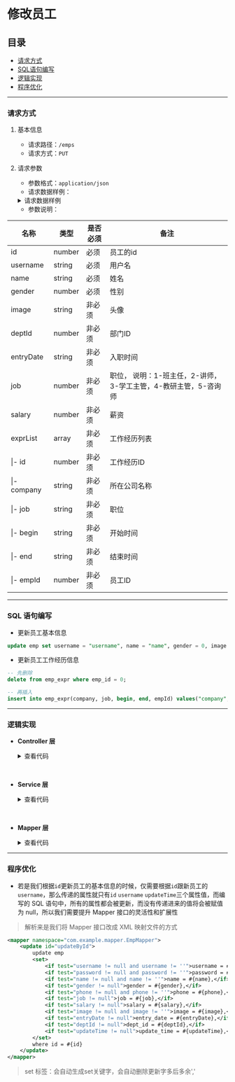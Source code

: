 # 修改员工
## 目录
- [请求方式](#请求方式)
- [SQL语句编写](#sql-语句编写)
- [逻辑实现](#逻辑实现)
- [程序优化](#程序优化)

---

### 请求方式
1. 基本信息
    * 请求路径：`/emps`
    * 请求方式：`PUT`
2. 请求参数
    * 参数格式：`application/json`
    * 请求数据样例：

    <details>
    <summary>请求数据样例</summary>

    ```json
    {
        "code": 1,
        "message": "success",
        "data": {
            "id": 2,
            "username": "zhangwuji",
            "name": "张无忌",
            "gender": 1,
            "image": "https://example.com/image.jpg",
            "job": 2,
            "salary": 8000,
            "entryDate": "2015-01-01",
            "deptId": 2,
            "createDate": "2022-09-01T23:06:30",
            "updateDate": "2022-09-02T00:29:04",
            "exprList": [
                {
                    "id": 1,
                    "begin": "2012-07-01",
                    "end": "2019-03-03",
                    "company": "百度科技股份有限公司",
                    "job": "Java开发",
                    "empId": 2
                },
                {
                    "id": 2,
                    "begin": "2019-03-15",
                    "end": "2023-03-01",
                    "company": "阿里巴巴科技股份有限公司",
                    "job": "架构师",
                    "empId": 2
                }
            ]
        }
    }
    ```
    
    </details>


    * 参数说明：

| 名称 | 类型 | 是否必须 | 备注 |
|------|------|----------|------|
| id | number | 必须 | 员工的id |
| username | string | 必须 | 用户名 |
| name | string | 必须 | 姓名 |
| gender | number | 必须 | 性别 |
| image | string | 非必须 | 头像 |
| deptId | number | 非必须 | 部门ID |
| entryDate | string | 非必须 | 入职时间 |
| job | number | 非必须 | 职位， 说明：1-班主任，2-讲师，3-学工主管，4-教研主管，5-咨询师 |
| salary | number | 非必须 | 薪资 |
| exprList | array | 非必须 | 工作经历列表 |
| \|- id | number | 非必须 | 工作经历ID |
| \|- company | string | 非必须 | 所在公司名称 |
| \|- job | string | 非必须 | 职位 |
| \|- begin | string | 非必须 | 开始时间 |
| \|- end | string | 非必须 | 结束时间 |
| \|- empId | number | 非必须 | 员工ID |

---


### SQL 语句编写
* 更新员工基本信息
```sql
update emp set username = "username", name = "name", gender = 0, image = "image",  deptId = 0, "entryDate" = "entryDate", job = 0, salary = 0 where id = 0;
```
* 更新员工工作经历信息
```sql
-- 先删除
delete from emp_expr where emp_id = 0;

-- 再插入
insert into emp_expr(company, job, begin, end, empId) values("company", "job", "begin", "end", 0);
```

---

### 逻辑实现
* **Controller 层**

    <details> 
    <summary>查看代码</summary>

    ```java
    @Slf4j
    @RestController
    @RequestMapping("/emps")
    public class EmpController { 
        @Autowired
        private EmpService empService;

        @PutMapping
        public Result update(@RequestBody Emp emp) { 
            log.info("修改员工信息：{}", emp);
            empService.update(emp);
            return Result.success();
        }
    }
    ```

    </details>

<br>

* **Service 层**

    <details> 
    <summary>查看代码</summary>

    ```java
    public interface EmpService { 
        public void update(Emp emp);
    }
    ```

    ```java
    @Service
    public class EmpServiceImpl implements EmpService { 
        @Autowired
        private EmpMapper empMapper;
        @Autowired
        private EmpExprMapper empExprMapper;

        @Transactional(rollbackFor = Exception.class)
        @Override
        public void update(Emp emp) { 
            //1. 根据 ID 修改员工的基本信息
            emp.setUpdateTime(LocalDateTime.now());
            empMapper.updateById(emp);

            //2. 根据 ID 修改员工工作经历信息
            //2.1 先根据员工 ID 删除原有的工作经历
            empExprMapper.deleteByEmpIds(Arrays.asList(emp.getId()));

            //2.2 再添加这个员工新的工作经历信息
            List<EmpExpr> empExprs = emp.getEmpExprs();
            if(!empExprs.isEmpty()) {
                empExprs.forEach(empExpr -> empExpr.setEmpId(emp.getId()));
                empExprMapper.insertBatch(empExprs);
            }
        }
    }
    ```

    </details>

<br>

* **Mapper 层**

    <details>
    <summary>查看代码</summary>

    ```java
    @Mapper
    public interface EmpMapper { 
        @Update("update emp set username = #{username}, password = #{password}, name = #{name}, gender = #{gender}, image = #{image}, dept_id = #{deptId}, entry_date = #{entryDate}, update_time = #{updateTime} where id = #{id}")
        void updateById(Emp emp);
    }
    ```

    </details>


---


### 程序优化
* 若是我们根据`id`更新员工的基本信息的时候，仅需要根据`id`跟新员工的`username`，那么传递的属性就只有`id` `username` `updateTime`三个属性值，而编写的 SQL 语句中，所有的属性都会被更新，而没有传递进来的值将会被赋值为 null，所以我们需要提升 Mapper 接口的灵活性和扩展性
> 解析来是我们将 Mapper 接口改成 XML 映射文件的方式

```xml
<mapper namespace="com.example.mapper.EmpMapper">
    <update id="updateById">
        update emp
        <set>
            <if test="username != null and username != ''">username = #{username},</if>
            <if test="password != null and password != ''">password = #{password},</if>
            <if test="name != null and name != ''">name = #{name},</if>
            <if test="gender != null">gender = #{gender},</if>
            <if test="phone != null and phone != ''">phone = #{phone},</if>
            <if test="job != null">job = #{job},</if>
            <if test="salary != null">salary = #{salary},</if>
            <if test="image != null and image != ''">image = #{image},</if>
            <if test="entryDate != null">entry_date = #{entryDate},</if>
            <if test="deptId != null">dept_id = #{deptId},</if>
            <if test="updateTime != null">update_time = #{updateTime},</if>
        </set>
        where id = #{id}
    </update>
</mapper>
```
> set 标签：会自动生成set关键字，会自动删除更新字多后多余','